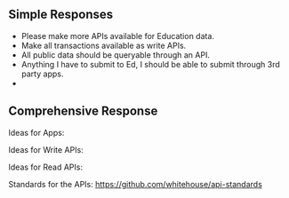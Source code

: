 


## Simple Responses

* Please make more APIs available for Education data.  
* Make all transactions available as write APIs.  
* All public data should be queryable through an API.
* Anything I have to submit to Ed, I should be able to submit through 3rd party apps.  
* 




## Comprehensive Response 


Ideas for Apps:


Ideas for Write APIs:

Ideas for Read APIs:



Standards for the APIs:
https://github.com/whitehouse/api-standards


